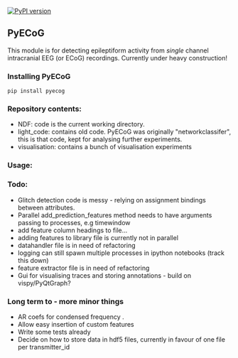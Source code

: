 [![PyPI version](https://badge.fury.io/py/pyecog.svg)](https://badge.fury.io/py/pyecog)
## PyECoG
This module is for detecting epileptiform activity from *single* channel intracranial EEG (or ECoG) recordings.
Currently under heavy construction! 

### Installing PyECoG
```{bash}
pip install pyecog
```

### Repository contents:
* NDF:          code is the current working directory.
* light_code:   contains old code. PyECoG was originally "networkclassifer", this is that code, kept for analysing further experiments.
* visualisation: contains a bunch of visualisation experiments


### Usage:



### Todo:
* Glitch detection code is messy - relying on assignment bindings between attributes. 
* Parallel add_prediction_features method needs to have arguments passing to processes, e.g timewindow 
* add feature column headings to file...
* adding features to library file is currently not in parallel
* datahandler file is in need of refactoring
* logging can still spawn multiple processes in ipython notebooks (track this down)
* feature extractor file is in need of refactoring
* Gui for visualising traces and storing annotations - build on vispy/PyQtGraph?

### Long term to - more minor things
* AR coefs for condensed frequency .
* Allow easy insertion of custom features
* Write some tests already
* Decide on how to store data in hdf5 files, currently in favour of one file per transmitter_id



